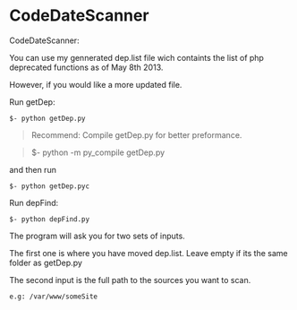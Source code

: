 CodeDateScanner
===============

CodeDateScanner:

You can use my gennerated dep.list file wich containts the list of php deprecated functions as of May 8th 2013.


However, if you would like a more updated file.

Run getDep:

	$- python getDep.py

>Recommend:
    Compile getDep.py for better preformance. 
            
>  	$- python -m py_compile getDep.py

and then run
    
    $- python getDep.pyc


Run depFind:

	$- python depFind.py

The program will ask you for two sets of inputs.

The first one is where you have moved dep.list. Leave empty if its the same folder as getDep.py


The second input is the full path to the sources you want to scan.
  
	e.g: /var/www/someSite
